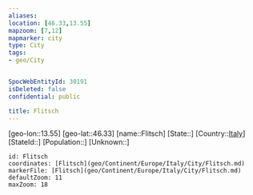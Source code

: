 ```yaml
---
aliases: 
location: [46.33,13.55]
mapzoom: [7,12] 
mapmarker: city 
type: City
tags:
- geo/City


SpocWebEntityId: 30191
isDeleted: false
confidential: public

title: Flitsch
---
```

[geo-lon::13.55]
[geo-lat::46.33]
[name::Flitsch]
[State::]
[Country::[Italy](geo/Continent/Europe/Italy.md)]
[StateId::]
[Population::]
[Unknown::]


```leaflet
id: Flitsch
coordinates: [Flitsch](geo/Continent/Europe/Italy/City/Flitsch.md)
markerFile: [Flitsch](geo/Continent/Europe/Italy/City/Flitsch.md)
defaultZoom: 11 
maxZoom: 18
```


